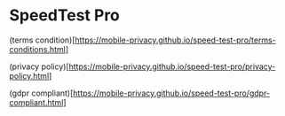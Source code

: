 # SpeedTest Pro

(terms condition)[https://mobile-privacy.github.io/speed-test-pro/terms-conditions.html]

(privacy policy)[https://mobile-privacy.github.io/speed-test-pro/privacy-policy.html]

(gdpr compliant)[https://mobile-privacy.github.io/speed-test-pro/gdpr-compliant.html]
